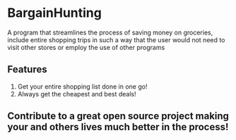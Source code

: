 # BargainHunting
A program that streamlines the process of saving money on groceries, include entire shopping trips in such a way that the user would not need to visit other stores or employ the use of other programs

## Features
1. Get your entire shopping list done in one go!
2. Always get the cheapest and best deals!

## Contribute to a great open source project making your and others lives much better in the process!

